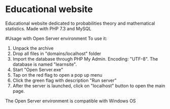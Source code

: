 # Educational website
Educational website dedicated to probabilities theory and mathematical statistics.
Made with PHP 7.3 and MySQL

#Usage with Open Server environment
To use it:
1. Unpack the archive 
2. Drop all files in "domains/localhost" folder
3. Import the database through PHP My Admin. Encoding: "UTF-8". The database is named "learnsite".
4. Start "Open Server.exe"
5. Tap on the red flag to open a pop up menu
6. Click the green flag with description "Run server"
7. After the server is launched, click on "localhost" button to open the main page.

The Open Server environment is compatible with Windows OS
